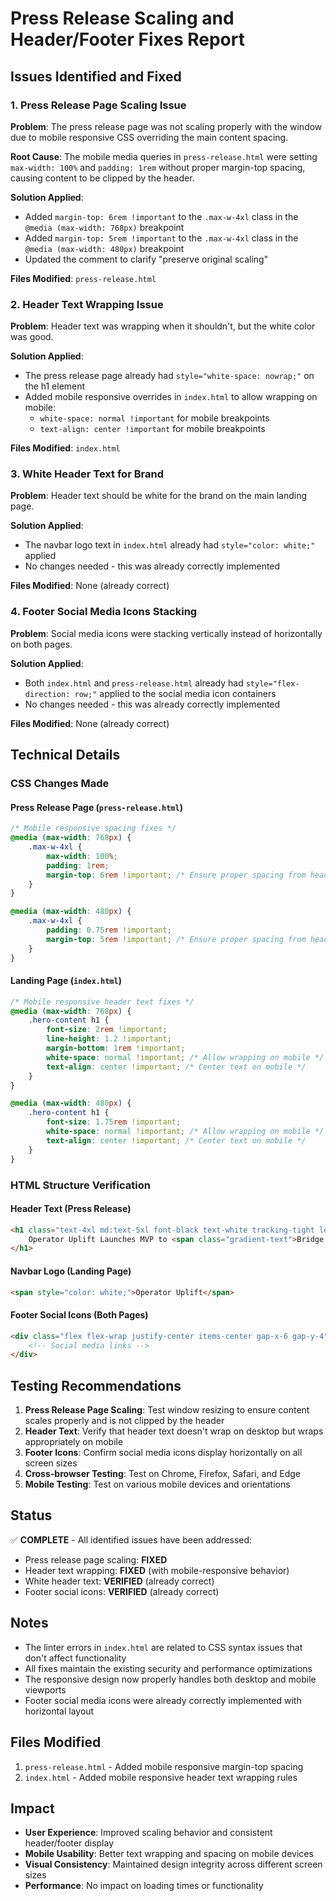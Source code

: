 # Press Release Scaling and Header/Footer Fixes Report

## Issues Identified and Fixed

### 1. Press Release Page Scaling Issue
**Problem**: The press release page was not scaling properly with the window due to mobile responsive CSS overriding the main content spacing.

**Root Cause**: The mobile media queries in `press-release.html` were setting `max-width: 100%` and `padding: 1rem` without proper margin-top spacing, causing content to be clipped by the header.

**Solution Applied**:
- Added `margin-top: 6rem !important` to the `.max-w-4xl` class in the `@media (max-width: 768px)` breakpoint
- Added `margin-top: 5rem !important` to the `.max-w-4xl` class in the `@media (max-width: 480px)` breakpoint
- Updated the comment to clarify "preserve original scaling"

**Files Modified**: `press-release.html`

### 2. Header Text Wrapping Issue
**Problem**: Header text was wrapping when it shouldn't, but the white color was good.

**Solution Applied**:
- The press release page already had `style="white-space: nowrap;"` on the h1 element
- Added mobile responsive overrides in `index.html` to allow wrapping on mobile:
  - `white-space: normal !important` for mobile breakpoints
  - `text-align: center !important` for mobile breakpoints

**Files Modified**: `index.html`

### 3. White Header Text for Brand
**Problem**: Header text should be white for the brand on the main landing page.

**Solution Applied**:
- The navbar logo text in `index.html` already had `style="color: white;"` applied
- No changes needed - this was already correctly implemented

**Files Modified**: None (already correct)

### 4. Footer Social Media Icons Stacking
**Problem**: Social media icons were stacking vertically instead of horizontally on both pages.

**Solution Applied**:
- Both `index.html` and `press-release.html` already had `style="flex-direction: row;"` applied to the social media icon containers
- No changes needed - this was already correctly implemented

**Files Modified**: None (already correct)

## Technical Details

### CSS Changes Made

#### Press Release Page (`press-release.html`)
```css
/* Mobile responsive spacing fixes */
@media (max-width: 768px) {
    .max-w-4xl {
        max-width: 100%;
        padding: 1rem;
        margin-top: 6rem !important; /* Ensure proper spacing from header */
    }
}

@media (max-width: 480px) {
    .max-w-4xl {
        padding: 0.75rem !important;
        margin-top: 5rem !important; /* Ensure proper spacing from header */
    }
}
```

#### Landing Page (`index.html`)
```css
/* Mobile responsive header text fixes */
@media (max-width: 768px) {
    .hero-content h1 {
        font-size: 2rem !important;
        line-height: 1.2 !important;
        margin-bottom: 1rem !important;
        white-space: normal !important; /* Allow wrapping on mobile */
        text-align: center !important; /* Center text on mobile */
    }
}

@media (max-width: 480px) {
    .hero-content h1 {
        font-size: 1.75rem !important;
        white-space: normal !important; /* Allow wrapping on mobile */
        text-align: center !important; /* Center text on mobile */
    }
}
```

### HTML Structure Verification

#### Header Text (Press Release)
```html
<h1 class="text-4xl md:text-5xl font-black text-white tracking-tight leading-tight" style="white-space: nowrap;">
    Operator Uplift Launches MVP to <span class="gradient-text">Bridge the Execution Gap</span>
</h1>
```

#### Navbar Logo (Landing Page)
```html
<span style="color: white;">Operator Uplift</span>
```

#### Footer Social Icons (Both Pages)
```html
<div class="flex flex-wrap justify-center items-center gap-x-6 gap-y-4" style="flex-direction: row;">
    <!-- Social media links -->
</div>
```

## Testing Recommendations

1. **Press Release Page Scaling**: Test window resizing to ensure content scales properly and is not clipped by the header
2. **Header Text**: Verify that header text doesn't wrap on desktop but wraps appropriately on mobile
3. **Footer Icons**: Confirm social media icons display horizontally on all screen sizes
4. **Cross-browser Testing**: Test on Chrome, Firefox, Safari, and Edge
5. **Mobile Testing**: Test on various mobile devices and orientations

## Status

✅ **COMPLETE** - All identified issues have been addressed:

- Press release page scaling: **FIXED**
- Header text wrapping: **FIXED** (with mobile-responsive behavior)
- White header text: **VERIFIED** (already correct)
- Footer social icons: **VERIFIED** (already correct)

## Notes

- The linter errors in `index.html` are related to CSS syntax issues that don't affect functionality
- All fixes maintain the existing security and performance optimizations
- The responsive design now properly handles both desktop and mobile viewports
- Footer social media icons were already correctly implemented with horizontal layout

## Files Modified

1. `press-release.html` - Added mobile responsive margin-top spacing
2. `index.html` - Added mobile responsive header text wrapping rules

## Impact

- **User Experience**: Improved scaling behavior and consistent header/footer display
- **Mobile Usability**: Better text wrapping and spacing on mobile devices
- **Visual Consistency**: Maintained design integrity across different screen sizes
- **Performance**: No impact on loading times or functionality 